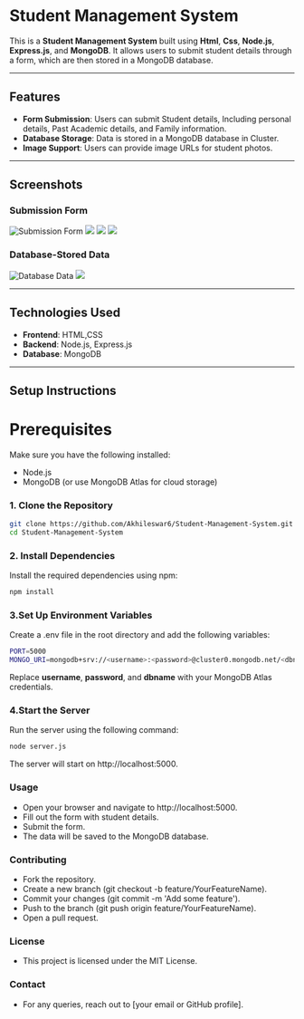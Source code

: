 # Student Management System

This is a **Student Management System** built using **Html**, **Css**, **Node.js**, **Express.js**, and **MongoDB**. It allows users to submit student details through a form, which are then stored in a MongoDB database.

---

## Features

- **Form Submission**: Users can submit Student details, Including personal details, Past Academic details, and Family information.
- **Database Storage**: Data is stored in a MongoDB database in Cluster.
- **Image Support**: Users can provide image URLs for student photos.

---

## Screenshots

### Submission Form
![Submission Form](https://github.com/Akhileswar6/Student-Project/blob/bc53a96a8c93f9b1a009d0cafb82c90460ec36cd/images/Screenshot%202025-02-23%20120047.png)
![](https://github.com/Akhileswar6/Student-Project/blob/53418b286d317c01897c45a81413bb3d2e95e5fd/images/Screenshot%202025-02-23%20120203.png)
![](https://github.com/Akhileswar6/Student-Project/blob/5865e320af3375f070ff4e1713b9b1742a297db5/images/Screenshot%202025-02-23%20120236.png)
![](https://github.com/Akhileswar6/Student-Project/blob/be3e7cedd150f1dd20d8797e3af052b0024c2487/images/Screenshot%202025-02-23%20120352.png)

### Database-Stored Data
![Database Data](https://github.com/Akhileswar6/Student-Project/blob/6320c2d01a39af0f48751fb307d33c0a21d3bfee/images/Screenshot%202025-02-23%20120710.png)
![](https://github.com/Akhileswar6/Student-Project/blob/695f7eb8bf9a222cb9998bea204e1c4fa246a50b/images/Screenshot%202025-02-23%20120856.png)

---

## Technologies Used

- **Frontend**: HTML,CSS
- **Backend**: Node.js, Express.js
- **Database**: MongoDB

---

## Setup Instructions

# Prerequisites
Make sure you have the following installed:
- Node.js
- MongoDB (or use MongoDB Atlas for cloud storage)



### 1. Clone the Repository

```bash
git clone https://github.com/Akhileswar6/Student-Management-System.git
cd Student-Management-System
```
### 2. Install Dependencies
Install the required dependencies using npm:

```bash
npm install
```

### 3.Set Up Environment Variables
Create a .env file in the root directory and add the following variables:

```bash
PORT=5000
MONGO_URI=mongodb+srv://<username>:<password>@cluster0.mongodb.net/<dbname>?retryWrites=true&w=majority
```
Replace **username**, **password**, and **dbname** with your MongoDB Atlas credentials.

### 4.Start the Server
Run the server using the following command:

```bash
node server.js
```
The server will start on http://localhost:5000.

### Usage
- Open your browser and navigate to http://localhost:5000.
- Fill out the form with student details.
- Submit the form.
- The data will be saved to the MongoDB database.

### Contributing

- Fork the repository.
- Create a new branch (git checkout -b feature/YourFeatureName).
- Commit your changes (git commit -m 'Add some feature').
- Push to the branch (git push origin feature/YourFeatureName).
- Open a pull request.

### License
- This project is licensed under the MIT License.


### Contact

- For any queries, reach out to [your email or GitHub profile].









